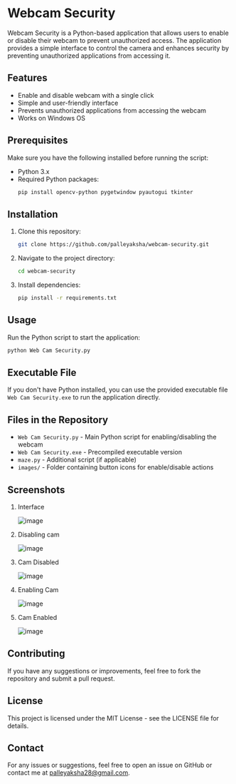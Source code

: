 # Webcam Security

Webcam Security is a Python-based application that allows users to enable or disable their webcam to prevent unauthorized access. The application provides a simple interface to control the camera and enhances security by preventing unauthorized applications from accessing it.

## Features
- Enable and disable webcam with a single click
- Simple and user-friendly interface
- Prevents unauthorized applications from accessing the webcam
- Works on Windows OS

## Prerequisites
Make sure you have the following installed before running the script:
- Python 3.x
- Required Python packages:
  ```sh
  pip install opencv-python pygetwindow pyautogui tkinter
  ```

## Installation
1. Clone this repository:
   ```sh
   git clone https://github.com/palleyaksha/webcam-security.git
   ```
2. Navigate to the project directory:
   ```sh
   cd webcam-security
   ```
3. Install dependencies:
   ```sh
   pip install -r requirements.txt
   ```

## Usage
Run the Python script to start the application:
```sh
python Web Cam Security.py
```

## Executable File
If you don't have Python installed, you can use the provided executable file `Web Cam Security.exe` to run the application directly.

## Files in the Repository
- `Web Cam Security.py` - Main Python script for enabling/disabling the webcam
- `Web Cam Security.exe` - Precompiled executable version
- `maze.py` - Additional script (if applicable)
- `images/` - Folder containing button icons for enable/disable actions

## Screenshots
1. Interface
   
   ![image](https://github.com/user-attachments/assets/ed327cbe-d9e0-4e25-b3e6-dfb8e7712363)
   
2. Disabling cam
   
   ![image](https://github.com/user-attachments/assets/7399bc51-5c40-41d9-acad-41357490cfbd)
   
3. Cam Disabled
   
   ![image](https://github.com/user-attachments/assets/b9bcfded-84c8-40f1-8934-ae8bfa5cfd49)
   
4. Enabling Cam
   
   ![image](https://github.com/user-attachments/assets/fdb5d95f-7ddb-42af-8353-ff22595513ce)
  
5. Cam Enabled
   
   ![image](https://github.com/user-attachments/assets/f956a147-a5fb-4351-9c4d-0fc01980df52)

## Contributing
If you have any suggestions or improvements, feel free to fork the repository and submit a pull request.

## License
This project is licensed under the MIT License - see the LICENSE file for details.

## Contact
For any issues or suggestions, feel free to open an issue on GitHub or contact me at palleyaksha28@gmail.com.

